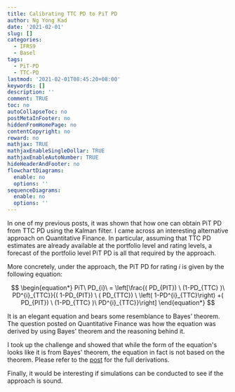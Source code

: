 ```yaml
---
title: Calibrating TTC PD to PiT PD
author: Ng Yong Kad
date: '2021-02-01'
slug: []
categories:
  - IFRS9
  - Basel
tags:
  - PiT-PD
  - TTC-PD
lastmod: '2021-02-01T08:45:20+08:00'
keywords: []
description: ''
comment: TRUE
toc: no
autoCollapseToc: no
postMetaInFooter: no
hiddenFromHomePage: no
contentCopyright: no
reward: no
mathjax: TRUE
mathjaxEnableSingleDollar: TRUE
mathjaxEnableAutoNumber: TRUE
hideHeaderAndFooter: no
flowchartDiagrams:
  enable: no
  options: ''
sequenceDiagrams:
  enable: no
  options: ''
---
```


In one of my previous posts, it was shown that how one can obtain PiT PD from TTC PD using the Kalman filter. I came across an interesting alternative approach on Quantitative Finance. In particular, assuming that TTC PD estimates are already available at the portfolio level and rating levels, a forecast of the portfolio level PiT PD is all that required by the approach.

More concretely, under the approach, the PiT PD for rating *i* is given by the following equation:


$$ \begin{equation*}
PiT\ PD_{i}\ = \left[\frac{( PD_{PIT}) \ (1-PD_{TTC} )\ PD^{i}_{TTC}}{( 1-PD_{PIT}) \ ( PD_{TTC}) \ \left( 1-PD^{i}_{TTC}\right) +( PD_{PIT}) \ (1-PD_{TTC} )\ PD^{i}_{TTC}}\right]
\end{equation*} $$

It is an elegant equation and bears some resemblance to Bayes' theorem. The question posted on Quantitative Finance was how the equation was derived by using Bayes' theorem and the reasoning behind it. 

I took up the challenge and showed that while the form of the equation's looks like it is from Bayes' theorem, the equation in fact is not based on the theorem. Please refer to the [post](https://quant.stackexchange.com/questions/50386/pd-calibration-using-bayes-formula/60839#60839) for the full derivations.

Finally, it would be interesting if simulations can be conducted to see if the approach is sound. 


<script data-name="BMC-Widget" src="https://cdnjs.buymeacoffee.com/1.0.0/widget.prod.min.js" data-id="ngyongkad" data-description="Support me on Buy me a coffee!" data-message="If you find the materials and information useful, do consider buying me a coffee. :)" data-color="#F471FF" data-position="Right" data-x_margin="18" data-y_margin="18"></script> 
